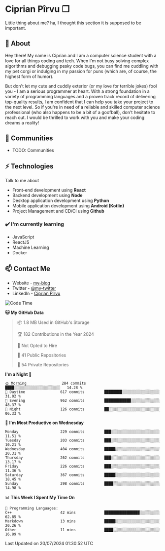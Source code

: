 # Ciprian Pîrvu ❐

Little thing about me? ha, I thought this section it is supposed to be important.

## 🧐 About

Hey there! My name is Ciprian and I am a computer science student with a love for all things coding and tech. When I'm not busy solving complex algorithms and debugging pesky code bugs, you can find me cuddling with my pet corgi or indulging in my passion for puns (which are, of course, the highest form of humor).

But don't let my cute and cuddly exterior (or my love for terrible jokes) fool you - I am a serious programmer at heart. With a strong foundation in a variety of programming languages and a proven track record of delivering top-quality results, I am confident that I can help you take your project to the next level. So if you're in need of a reliable and skilled computer science professional (who also happens to be a bit of a goofball), don't hesitate to reach out. I would be thrilled to work with you and make your coding dreams a reality!

## 👯 Communities

-   TODO: Communities

## ⚡ Technologies

Talk to me about

-   Front-end development using **React**
-   Backend development using **Node**
-   Desktop application development using **Python**
-   Mobile application development using **Android (Kotlin)**
-   Project Management and CD/CI using **Github**

### ✔️ I'm currently learning

-   JavaScript
-   ReactJS
-   Machine Learning
-   Docker

## 📫 Contact Me

-   Website - [my-blog]()
-   Twitter - [@my-twitter]()
-   LinkedIn - [Ciprian Pîrvu](https://www.linkedin.com/in/p%C3%AErvu-ciprian-cristian-4415991b1/)

<!--START_SECTION:waka-->
![Code Time](http://img.shields.io/badge/Code%20Time-2%2C112%20hrs%2048%20mins-blue)

**🐱 My GitHub Data** 

> 📦 1.8 MB Used in GitHub's Storage 
 > 
> 🏆 182 Contributions in the Year 2024
 > 
> 🚫 Not Opted to Hire
 > 
> 📜 41 Public Repositories 
 > 
> 🔑 54 Private Repositories 
 > 
**I'm a Night 🦉** 

```text
🌞 Morning                284 commits         ████░░░░░░░░░░░░░░░░░░░░░   14.28 % 
🌆 Daytime                617 commits         ████████░░░░░░░░░░░░░░░░░   31.02 % 
🌃 Evening                962 commits         ████████████░░░░░░░░░░░░░   48.37 % 
🌙 Night                  126 commits         ██░░░░░░░░░░░░░░░░░░░░░░░   06.33 % 
```
📅 **I'm Most Productive on Wednesday** 

```text
Monday                   229 commits         ███░░░░░░░░░░░░░░░░░░░░░░   11.51 % 
Tuesday                  203 commits         ███░░░░░░░░░░░░░░░░░░░░░░   10.21 % 
Wednesday                404 commits         █████░░░░░░░░░░░░░░░░░░░░   20.31 % 
Thursday                 262 commits         ███░░░░░░░░░░░░░░░░░░░░░░   13.17 % 
Friday                   226 commits         ███░░░░░░░░░░░░░░░░░░░░░░   11.36 % 
Saturday                 367 commits         █████░░░░░░░░░░░░░░░░░░░░   18.45 % 
Sunday                   298 commits         ████░░░░░░░░░░░░░░░░░░░░░   14.98 % 
```


📊 **This Week I Spent My Time On** 

```text
💬 Programming Languages: 
C++                      42 mins             ████████████████░░░░░░░░░   62.85 % 
Markdown                 13 mins             █████░░░░░░░░░░░░░░░░░░░░   20.26 % 
Other                    11 mins             ████░░░░░░░░░░░░░░░░░░░░░   16.89 % 
```


 Last Updated on 20/07/2024 01:30:52 UTC
<!--END_SECTION:waka-->
